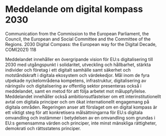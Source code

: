 # Meddelande om digital kompass 2030

Communication from the Commission to the European Parliament, the Council,
the European and Social Committee and the Committee of the Regions. 2030
Digital Compass: the European way for the Digital Decade, COM(2021\) 118

Meddelandet innehåller en övergripande vision för EU:s digitalisering till 2030 med utgångspunkt i solidaritet, utveckling och hållbarhet, stärkta individer och företag i ett digitalt samhälle samt säkerhet och motståndskraft i digitala ekosystem och värdekedjor. Mål inom de fyra utpekade nyckelområdena kompetens, infrastruktur, digitalisering av näringsliv och digitalisering av offentlig sektor presenteras också i meddelandet, samt en metod för att följa arbetet mot måluppfyllelse. Meddelandet innehåller också ambitionsutfästelser om ett interinstitutionellt avtal om digitala principer och om ökat internationellt engagemang på digitala områden. Regeringen anser att förslaget om en digital kompass är ett viktigt steg för att konkretisera målsättningarna för EU:s digitala omvandling och instämmer i betydelsen av en omvandling som grundas i EU:s gemensamma värden och principer, inte minst mänskliga rättigheter, demokrati och rättsstatens principer.
